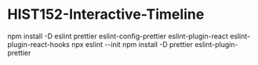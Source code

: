 # HIST152-Interactive-Timeline

npm install -D eslint prettier eslint-config-prettier eslint-plugin-react eslint-plugin-react-hooks
npx eslint --init
npm install -D prettier eslint-plugin-prettier
